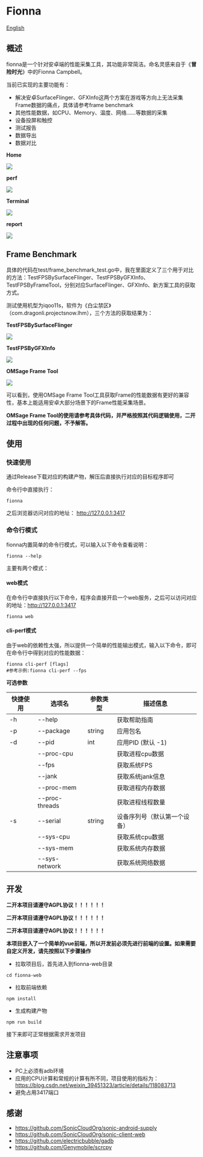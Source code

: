 # Fionna

[English](https://github.com/omsage/fionna/blob/master/README_EN.md )

## 概述

fionna是一个针对安卓端的性能采集工具，其功能非常简洁。命名灵感来自于《**冒险时光**》中的Fionna Campbell。



当前已实现的主要功能有：

- 解决安卓SurfaceFlinger、GFXInfo这两个方案在游戏等方向上无法采集Frame数据的痛点，具体请参考frame benchmark
- 其他性能数据，如CPU、Memory、温度、网络......等数据的采集
- 设备投屏和触控
- 测试报告
- 数据导出
- 数据对比

**Home**

![](./doc/Home.png)

**perf**

![](doc/Perf.png)

**Terminal**

![](./doc/Terminal.png)

**report**

![](./doc/Report.png)

## Frame Benchmark

具体的代码在test/frame_benchmark_test.go中，我在里面定义了三个用于对比的方法：TestFPSBySurfaceFlinger、TestFPSByGFXInfo、TestFPSByFrameTool，分别对应SurfaceFlinger、GFXInfo、新方案工具的获取方式。

测试使用机型为iqoo11s，软件为《白尘禁区》（com.dragonli.projectsnow.lhm），三个方法的获取结果为：

**TestFPSBySurfaceFlinger**

![](./doc/TestFPSBySurfaceFlinger.png)

**TestFPSByGFXInfo**

![](./doc/TestFPSByGFXInfo.png)

**OMSage Frame Tool**

![](./doc/TestFPSByOMSageFrameTool.png)

可以看到，使用OMSage Frame Tool工具获取Frame的性能数据有更好的兼容性，基本上能适用安卓大部分场景下的Frame性能采集场景。

**OMSage Frame Tool的使用请参考具体代码，并严格按照其代码逻辑使用，二开过程中出现的任何问题，不予解答。**

## 使用

### 快速使用

通过Release下载对应的构建产物，解压后直接执行对应的目标程序即可

命令行中直接执行：

```
fionna
```

之后浏览器访问对应的地址： http://127.0.0.1:3417 

### 命令行模式

fionna内置简单的命令行模式，可以输入以下命令查看说明：

```
fionna --help
```

主要有两个模式：

#### web模式

在命令行中直接执行以下命令，程序会直接开启一个web服务，之后可以访问对应的地址：http://127.0.0.1:3417 

```
fionna web
```

#### cli-perf模式

由于web的依赖性太强，所以提供一个简单的性能输出模式，输入以下命令，即可在命令行中得到对应的性能数据：

```
fionna cli-perf [flags]
#参考示例:fionna cli-perf --fps
```

**可选参数**

| 快捷使用 | 选项名         | 参数类型 | 描述信息                     |
| -------- | -------------- | -------- | ---------------------------- |
| -h       | --help         |          | 获取帮助指南                 |
| -p       | --package      | string   | 应用包名                     |
| -d       | --pid          | int      | 应用PID (默认 -1)            |
|          | --proc-cpu     |          | 获取进程cpu数据              |
|          | --fps          |          | 获取系统FPS                  |
|          | --jank         |          | 获取系统jank信息             |
|          | --proc-mem     |          | 获取进程内存数据             |
|          | --proc-threads |          | 获取进程线程数量             |
| -s       | --serial       | string   | 设备序列号（默认第一个设备） |
|          | --sys-cpu      |          | 获取系统cpu数据              |
|          | --sys-mem      |          | 获取系统内存数据             |
|          | --sys-network  |          | 获取系统网络数据             |

## 开发

**二开本项目请遵守AGPL协议！！！！！！**

**二开本项目请遵守AGPL协议！！！！！！**

**二开本项目请遵守AGPL协议！！！！！！**



**本项目嵌入了一个简单的vue前端，所以开发前必须先进行前端的设置。如果需要自定义开发，请先按照以下步骤操作**

- 拉取项目后，首先进入到fionna-web目录

```
cd fionna-web
```

- 拉取前端依赖

```
npm install
```

- 生成构建产物

```
npm run build
```

接下来即可正常根据需求开发项目

## 注意事项

- PC上必须有adb环境
- 应用的CPU计算和常规的计算有所不同，项目使用的指标为：https://blog.csdn.net/weixin_39451323/article/details/118083713
- 避免占用3417端口 

## 感谢

- https://github.com/SonicCloudOrg/sonic-android-supply
- https://github.com/SonicCloudOrg/sonic-client-web
- https://github.com/electricbubble/gadb
- https://github.com/Genymobile/scrcpy